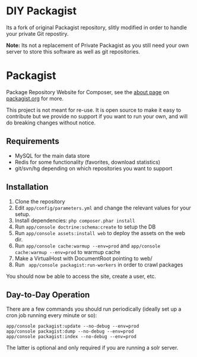 DIY Packagist
=========

Its a fork of original Packagist repository, slitly modified in order to handle your private Git repostiry.

**Note:** Its not a replacement of Private Packagist as you still need your own server to store this software as well as git repositories.




Packagist
=========

Package Repository Website for Composer, see the [about page](http://packagist.org/about) on [packagist.org](http://packagist.org/) for more.

This project is not meant for re-use. It is open source to make it easy to contribute but we provide no support if you want to run your own, and will do breaking changes without notice.

Requirements
------------

- MySQL for the main data store
- Redis for some functionality (favorites, download statistics)
- git/svn/hg depending on which repositories you want to support

Installation
------------

1. Clone the repository
2. Edit `app/config/parameters.yml` and change the relevant values for your setup.
3. Install dependencies: `php composer.phar install`
4. Run `app/console doctrine:schema:create` to setup the DB
5. Run `app/console assets:install web` to deploy the assets on the web dir.
6. Run `app/console cache:warmup --env=prod` and `app/console cache:warmup --env=prod` to warmup cache
7. Make a VirtualHost with DocumentRoot pointing to web/
8. Run ` app/console packagist:run-workers` in order to crawl packages

You should now be able to access the site, create a user, etc.

Day-to-Day Operation
--------------------

There are a few commands you should run periodically (ideally set up a cron job running every minute or so):

    app/console packagist:update --no-debug --env=prod
    app/console packagist:dump --no-debug --env=prod
    app/console packagist:index --no-debug --env=prod

The latter is optional and only required if you are running a solr server.
